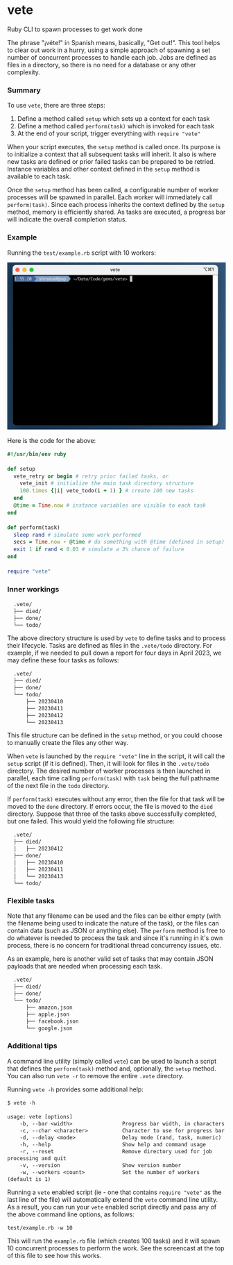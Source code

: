 # vete

Ruby CLI to spawn processes to get work done

The phrase "¡véte!" in Spanish means, basically, "Get out!". This tool helps to clear out work in a hurry, using a simple approach of spawning a set number of concurrent processes to handle each job. Jobs are defined as files in a directory, so there is no need for a database or any other complexity.

### Summary

To use `vete`, there are three steps:

1. Define a method called `setup` which sets up a context for each task
2. Define a method called `perform(task)` which is invoked for each task
3. At the end of your script, trigger everything with `require "vete"`

When your script executes, the `setup` method is called once. Its purpose is to
initialize a context that all subsequent tasks will inherit. It also is where new
tasks are defined or prior failed tasks can be prepared to be retried. Instance
variables and other context defined in the `setup` method is available to each task.

Once the `setup` method has been called, a configurable number of worker processes
will be spawned in parallel. Each worker will immediately call `perform(task)`. Since
each process inherits the context defined by the `setup` method, memory is efficiently
shared. As tasks are executed, a progress bar will indicate the overall completion status.

### Example

Running the `test/example.rb` script with 10 workers:

![Example](https://raw.githubusercontent.com/shreeve/vete/main/test/vete.gif)

Here is the code for the above:

```ruby
#!/usr/bin/env ruby

def setup
  vete_retry or begin # retry prior failed tasks, or
    vete_init # initialize the main task directory structure
    100.times {|i| vete_todo(i + 1) } # create 100 new tasks
  end
  @time = Time.now # instance variables are visible to each task
end

def perform(task)
  sleep rand # simulate some work performed
  secs = Time.now - @time # do something with @time (defined in setup)
  exit 1 if rand < 0.03 # simulate a 3% chance of failure
end

require "vete"
```

### Inner workings

```
  .vete/
  ├── died/
  ├── done/
  └── todo/
```

The above directory structure is used by `vete` to define tasks and to process
their lifecycle. Tasks are defined as files in the `.vete/todo` directory. For example,
if we needed to pull down a report for four days in April 2023, we may define these
four tasks as follows:

```
  .vete/
  ├── died/
  ├── done/
  └── todo/
      ├── 20230410
      ├── 20230411
      ├── 20230412
      └── 20230413
```

This file structure can be defined in the `setup` method, or you could choose to
manually create the files any other way.

When `vete` is launched by the `require "vete"` line in the script, it will call
the `setup` script (if it is defined). Then, it will look for files in the `.vete/todo`
directory. The desired number of worker processes is then launched in parallel, each
time calling `perform(task)` with `task` being the full pathname of the next file in the
`todo` directory.

If `perform(task)` executes without any error, then the file for that task will be moved
to the `done` directory. If errors occur, the file is moved to the `died` directory.
Suppose that three of the tasks above successfully completed, but one failed. This would
yield the following file structure:

```
  .vete/
  ├── died/
  │   ├── 20230412
  ├── done/
  │   ├── 20230410
  │   ├── 20230411
  │   └── 20230413
  └── todo/
```

### Flexible tasks

Note that any filename can be used and the files can be either empty (with the filename
being used to indicate the nature of the task), or the files can contain data (such as
JSON or anything else). The `perform` method is free to do whatever is needed to process
the task and since it's running in it's own process, there is no concern for traditional
thread concurrency issues, etc.

As an example, here is another valid set of tasks that may contain JSON payloads that
are needed when processing each task.

```
  .vete/
  ├── died/
  ├── done/
  └── todo/
      ├── amazon.json
      ├── apple.json
      ├── facebook.json
      └── google.json
```

### Additional tips

A command line utility (simply called `vete`) can be used to launch a script that
defines the `perform(task)` method and, optionally, the `setup` method. You can also
run `vete -r` to remove the entire `.vete` directory.

Running `vete -h` provides some additional help:

```text
$ vete -h

usage: vete [options]
    -b, --bar <width>                Progress bar width, in characters
    -c, --char <character>           Character to use for progress bar
    -d, --delay <mode>               Delay mode (rand, task, numeric)
    -h, --help                       Show help and command usage
    -r, --reset                      Remove directory used for job processing and quit
    -v, --version                    Show version number
    -w, --workers <count>            Set the number of workers (default is 1)
```

Running a `vete` enabled script (ie - one that contains `require "vete"` as the last
line of the file) will automatically extend the `vete` command line utility. As a result,
you can run your `vete` enabled script directly and pass any of the above command line
options, as follows:

```shell
test/example.rb -w 10
```

This will run the `example.rb` file (which creates 100 tasks) and it will spawn 10
concurrent processes to perform the work. See the screencast at the top of this file
to see how this works.
